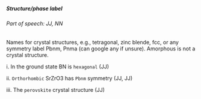 ##### Structure/phase label

###### Part of speech: JJ, NN

Names for crystal structures, e.g., tetragonal, zinc blende, fcc, or any symmetry label Pbnm, Pnma (can google any if unsure). Amorphous is not a crystal structure.

i. In the ground state BN is `hexagonal` (JJ)

ii. `Orthorhombic` SrZrO3 has `Pbnm` symmetry (JJ, JJ)

iii. The `perovskite` crystal structure (JJ)